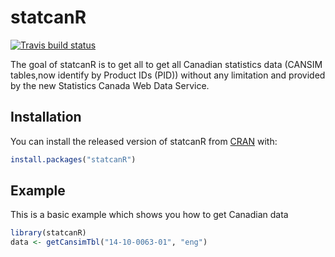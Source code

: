 
<!-- README.md is generated from README.Rmd. Please edit that file -->

# statcanR

<!-- badges: start -->

[![Travis build
status](https://travis-ci.org/warint/statcanR.svg?branch=master)](https://travis-ci.org/warint/statcanR)
<!-- badges: end -->

The goal of statcanR is to get all to get all Canadian statistics data
(CANSIM tables,now identify by Product IDs (PID)) without any limitation
and provided by the new Statistics Canada Web Data Service.

## Installation

You can install the released version of statcanR from
[CRAN](https://CRAN.R-project.org) with:

``` r
install.packages("statcanR")
```

## Example

This is a basic example which shows you how to get Canadian data

``` r
library(statcanR)
data <- getCansimTbl("14-10-0063-01", "eng")
```
